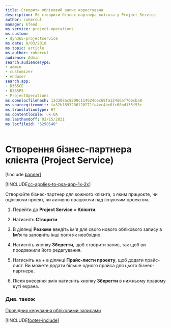 ```yaml
---
title: Створити обліковий запис користувача
description: Як створити бізнес-партнера клієнта у Project Service
author: ruhercul
manager: kfend
ms.service: project-operations
ms.custom:
- dyn365-projectservice
ms.date: 8/03/2018
ms.topic: article
ms.author: ruhercul
audience: Admin
search.audienceType:
- admin
- customizer
- enduser
search.app:
- D365CE
- D365PS
- ProjectOperations
ms.openlocfilehash: 13d309ac8200c114624cec69fa124d6af766cba8
ms.sourcegitcommit: fa32b1893286f20271fa4ec4be8fc68bd135f53c
ms.translationtype: HT
ms.contentlocale: uk-UA
ms.lasthandoff: 02/15/2021
ms.locfileid: "5290540"
---
```

# <a name="create-a-customer-account-project-service"></a>Створення бізнес-партнера клієнта (Project Service)

[!include [banner](../includes/psa-now-project-operations.md)]

[!INCLUDE[cc-applies-to-psa-app-1x-2x](../includes/cc-applies-to-psa-app-1x-2x.md)]

Створюйте бізнес-партнер для кожного клієнта, з яким працюєте, чи оцінюючи проект, чи активно працюючи над існуючим проектом.  
  
1.  Перейти до **Project Service > Клієнти**.  
  
2.  Натисніть **Створити**.  
  
3.  В ділянці **Резюме** введіть ім'я для свого нового облікового запису в **Ім'я** та заповніть інші поля як необхідно.  
  
4.  Натисніть кнопку **Зберегти**, щоб створити запис, так щоб ви продовжили його редагування.  
  
5.  Натисніть на + в ділянці **Прайс-листи проекту**, щоб додати прайс-лист. Ви можете додати більше одного прайса для цього бізнес-партнера.  
  
6.  Після внесення змін натисніть кнопку **Зберегти** в нижньому правому куті екрана.  
  
### <a name="see-also"></a>Див. також  
 [Провідник керування обліковими записами](../psa/account-manager-guide.md)


[!INCLUDE[footer-include](../includes/footer-banner.md)]